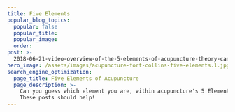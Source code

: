 ```yaml
---
title: Five Elements
popular_blog_topics:
  popular: false
  popular_title:
  popular_image:
  order:
post: >-
  2018-06-21-video-overview-of-the-5-elements-of-acupuncture-theory-can-you-guess-your-elemental-type
hero_image: /assets/images/acupuncture-fort-collins-five-elements.1.jpg
search_engine_optimization:
  page_title: Five Elements of Acupuncture
  page_description: >-
    Can you guess which element you are, within acupuncture's 5 Element theory?
    These posts should help!
---
```

